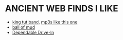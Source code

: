 # ANCIENT WEB FINDS I LIKE

* [king tut band](http://kingtutband.weebly.com/), [mp3s like this one](http://kingtutband.weebly.com/uploads/3/0/1/5/3015868/04_the_whole_game_is_based_on_faith.mp3)
* [ball of mud](http://www.laputan.org/mud/)
* [Dependable Drive-In](https://www.dependabledrivein.com/Rules/rules.html)
